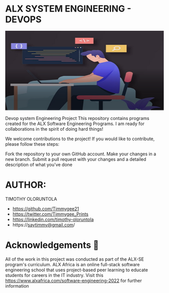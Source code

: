 # ALX SYSTEM ENGINEERING - DEVOPS

![system](https://github.com/Karlie-crypto/alx-system_engineering-devops/blob/master/new.png)


Devop system Engineering Project
This repository contains programs created for the ALX Software Engineering Programs. I am ready for collaborations in the spirit of doing hard things!

We welcome contributions to the project! If you would like to contribute, please follow these steps:

Fork the repository to your own GitHub account.
Make your changes in a new branch.
Submit a pull request with your changes and a detailed description of what you've done

# AUTHOR:
TIMOTHY OLORUNTOLA
* https://github.com/Timmygee21
* https://twitter.com/Timmygee_Prints
* https://linkedin.com/timothy-oloruntola
* https://saytimmy@gmail.com/

# Acknowledgements 🙏

All of the work in this project was conducted as part of the ALX-SE program's curriculum. ALX Africa is an online full-stack software engineering school that uses project-based peer learning to educate students for careers in the IT industry. Visit this https://www.alxafrica.com/software-engineering-2022 for further information
